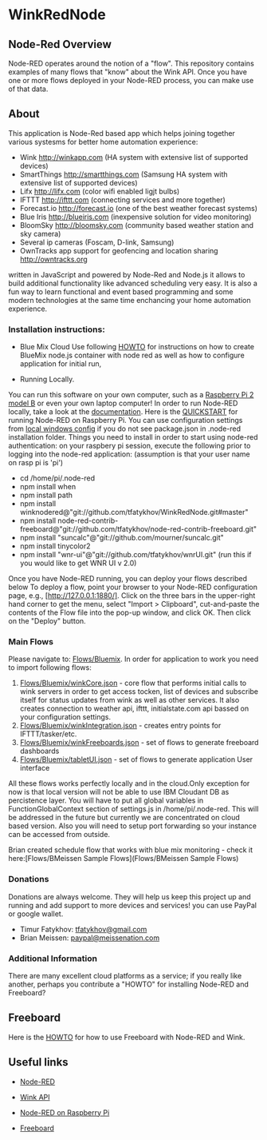 # WinkRedNode
## Node-Red Overview

Node-RED operates around the notion of a "flow".
This repository contains examples of many flows that "know" about the Wink API.
Once you have one or more flows deployed in your Node-RED process,
you can make use of that data.

## About
This application is Node-Red based app which helps joining together various systesms for better home automation experience:

* Wink http://winkapp.com (HA system with extensive list of supported devices)
* SmartThings http://smartthings.com (Samsung HA system with extensive list of supported devices)
* Lifx http://lifx.com (color wifi enabled ligjt bulbs)
* IFTTT http://ifttt.com (connecting services and more together)
* Forecast.io http://forecast.io (one of the best weather forecast systems)
* Blue Iris http://blueiris.com (inexpensive solution for video monitoring)
* BloomSky http://bloomsky.com (community based weather station and sky camera)
* Several ip cameras (Foscam, D-link, Samsung)
* OwnTracks app support for geofencing and location sharing http://owntracks.org

written in JavaScript and powered by Node-Red and Node.js it allows to build additional functionality like advanced scheduling very easy. It is also a fun way to learn functional and event based programming and some modern technologies at the same time enchancing your home automation experience.


### Installation instructions:
- Blue Mix Cloud
Use following [HOWTO](README-Bluemix.md) for instructions on how to create BlueMix node.js container with node red as well as how to configure application for initial run,


- Running Locally.

You can run this software on your own computer,
such as a [Raspberry Pi 2 model B](https://www.raspberrypi.org/products/raspberry-pi-2-model-b/)
or even your own laptop computer!
In order to run Node-RED locally,
take a look at the [documentation](http://nodered.org/docs/).
Here is the [QUICKSTART](http://nodered.org/docs/hardware/raspberrypi.html) for running Node-RED on Raspberry Pi.
You can use configuration settings from [local windows config](README-Local-Windows.md)
if you do not see package.json in .node-red installation folder. Things you need to install in order to start using node-red authentication: 
on your raspbery pi session, execute the following prior to logging into the node-red application: (assumption is that your user name on rasp pi is 'pi')
* cd /home/pi/.node-red
* npm install when
* npm install path
* npm install winknodered@"git://github.com/tfatykhov/WinkRedNode.git#master"
* npm install node-red-contrib-freeboard@"git://github.com/tfatykhov/node-red-contrib-freeboard.git"
* npm install "suncalc"@"git://github.com/mourner/suncalc.git"
* npm install tinycolor2
* npm install "wnr-ui"@"git://github.com/tfatykhov/wnrUI.git"  (run this if you would like to get WNR UI v 2.0)


Once you have Node-RED running, you can deploy your flows described below
To deploy a flow,
point your browser to your Node-RED configuration page, e.g., [http://127.0.0.1:1880/].
Click on the three bars in the upper-right hand corner to get the menu,
select "Import > Clipboard",
cut-and-paste the contents of the Flow file into the pop-up window,
and click OK.
Then click on the "Deploy" button.

### Main Flows
Please navigate to: [Flows/Bluemix](Flows/Bluemix/). In order for application to work you need to import following flows:

1. [Flows/Bluemix/winkCore.json](Flows/Bluemix/winkCore.json) - core flow that performs initial calls to wink servers in order to get access tocken, list of devices and subscribe itself for status updates from wink as well as other services. It also creates connection to weather api, ifttt, initialstate.com api bassed on your configuration settings. 
2. [Flows/Bluemix/winkIntegration.json](Flows/Bluemix/winkIntegration.json) - creates entry points for IFTTT/tasker/etc. 
3. [Flows/Bluemix/winkFreeboards.json](Flows/Bluemix/winkFreeboards.json) - set of flows to generate freeboard dashboards
4. [Flows/Bluemix/tabletUI.json](Flows/Bluemix/tabletUI.json) - set of flows to generate application User interface


All these flows works perfectly locally and in the cloud.Only exception for now is that local version will not be able to use IBM Cloudant DB as percistence layer. You will have to put all global variables in FunctionGlobalContext section of settings.js in /home/pi/.node-red. This will be addressed in the future but currently we  are concentrated on cloud based version.
Also you  will need to setup port forwarding so your instance can be accessed from outside. 

Brian created schedule flow that works with blue mix monitoring - check it here:[Flows/BMeissen Sample Flows](Flows/BMeissen Sample Flows)


### Donations
Donations are always welcome. They will help us keep this project up and running and add support to more devices and services!
you can use PayPal or google wallet. 

* Timur Fatykhov: tfatykhov@gmail.com
* Brian Meissen: paypal@meissenation.com

### Additional Information
There are many excellent cloud platforms as a service;
if you really like another,
perhaps you contribute a "HOWTO" for installing Node-RED and Freeboard?

## Freeboard

Here is the [HOWTO](README-Freeboard.md) for how to use Freeboard with Node-RED and Wink.

## Useful links

* [Node-RED](http://nodered.org/)

* [Wink API](http://docs.wink.apiary.io/)

* [Node-RED on Raspberry Pi](http://nodered.org/docs/hardware/raspberrypi.html)
 
* [Freeboard](http://freeboard.io/)
